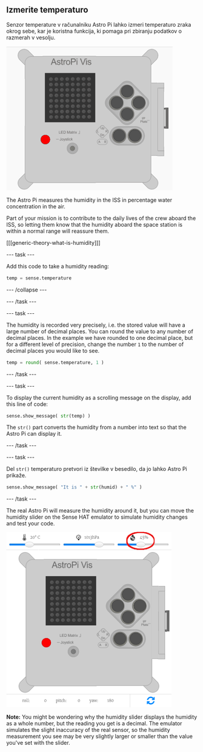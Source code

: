 ## Izmerite temperaturo

Senzor temperature v računalniku Astro Pi lahko izmeri temperaturo zraka okrog sebe, kar je koristna funkcija, ki pomaga pri zbiranju podatkov o razmerah v vesolju.

![Sporočilo o temperaturi](images/degrees-message.gif)

The Astro Pi measures the humidity in the ISS in percentage water concentration in the air.

Part of your mission is to contribute to the daily lives of the crew aboard the ISS, so letting them know that the humidity aboard the space station is within a normal range will reassure them.

[[[generic-theory-what-is-humidity]]]

\--- task \---

Add this code to take a humidity reading:

```python
temp = sense.temperature
```

\--- /collapse \---

\--- /task \---

\--- task \---

The humidity is recorded very precisely, i.e. the stored value will have a large number of decimal places. You can round the value to any number of decimal places. In the example we have rounded to one decimal place, but for a different level of precision, change the number `1` to the number of decimal places you would like to see.

```python
temp = round( sense.temperature, 1 )
```

\--- /task \---

\--- task \---

To display the current humidity as a scrolling message on the display, add this line of code:

```python
sense.show_message( str(temp) )
```

The `str()` part converts the humidity from a number into text so that the Astro Pi can display it.

\--- /task \---

\--- task \---

Del `str()` temperaturo pretvori iz številke v besedilo, da jo lahko Astro Pi prikaže.

```python
sense.show_message( "It is " + str(humid) + " %" )
```

\--- /task \---

The real Astro Pi will measure the humidity around it, but you can move the humidity slider on the Sense HAT emulator to simulate humidity changes and test your code.

![Humidity slider](images/humidity-slider.png)

**Note:** You might be wondering why the humidity slider displays the humidity as a whole number, but the reading you get is a decimal. The emulator simulates the slight inaccuracy of the real sensor, so the humidity measurement you see may be very slightly larger or smaller than the value you've set with the slider.